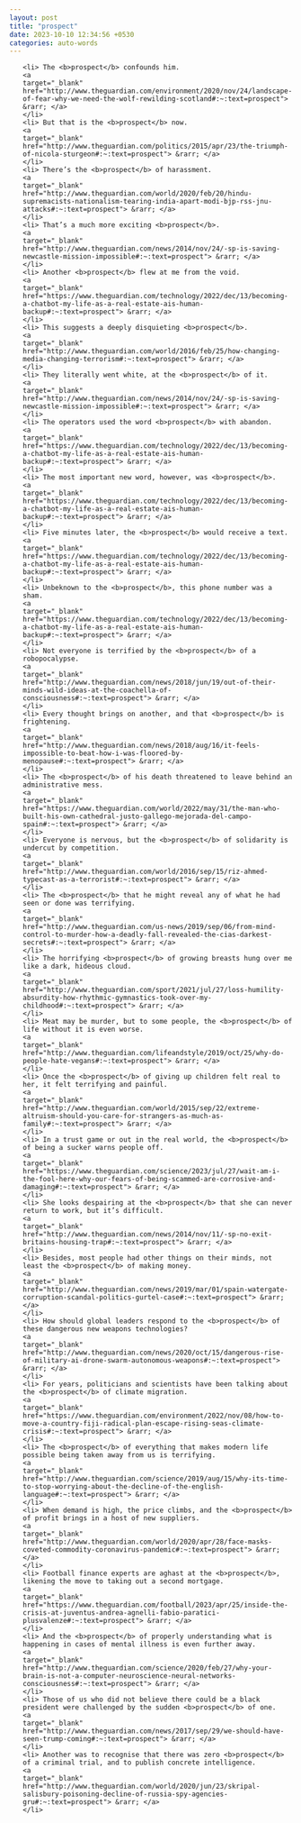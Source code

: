 ```yaml
---
layout: post
title: "prospect"
date: 2023-10-10 12:34:56 +0530
categories: auto-words
---
```

<ol>

    <li> The <b>prospect</b> confounds him.
    <a 
    target="_blank" 
    href="http://www.theguardian.com/environment/2020/nov/24/landscape-of-fear-why-we-need-the-wolf-rewilding-scotland#:~:text=prospect"> &rarr; </a>
    </li>
    <li> But that is the <b>prospect</b> now.
    <a 
    target="_blank" 
    href="http://www.theguardian.com/politics/2015/apr/23/the-triumph-of-nicola-sturgeon#:~:text=prospect"> &rarr; </a>
    </li>
    <li> There’s the <b>prospect</b> of harassment.
    <a 
    target="_blank" 
    href="http://www.theguardian.com/world/2020/feb/20/hindu-supremacists-nationalism-tearing-india-apart-modi-bjp-rss-jnu-attacks#:~:text=prospect"> &rarr; </a>
    </li>
    <li> That’s a much more exciting <b>prospect</b>.
    <a 
    target="_blank" 
    href="http://www.theguardian.com/news/2014/nov/24/-sp-is-saving-newcastle-mission-impossible#:~:text=prospect"> &rarr; </a>
    </li>
    <li> Another <b>prospect</b> flew at me from the void.
    <a 
    target="_blank" 
    href="https://www.theguardian.com/technology/2022/dec/13/becoming-a-chatbot-my-life-as-a-real-estate-ais-human-backup#:~:text=prospect"> &rarr; </a>
    </li>
    <li> This suggests a deeply disquieting <b>prospect</b>.
    <a 
    target="_blank" 
    href="http://www.theguardian.com/world/2016/feb/25/how-changing-media-changing-terrorism#:~:text=prospect"> &rarr; </a>
    </li>
    <li> They literally went white, at the <b>prospect</b> of it.
    <a 
    target="_blank" 
    href="http://www.theguardian.com/news/2014/nov/24/-sp-is-saving-newcastle-mission-impossible#:~:text=prospect"> &rarr; </a>
    </li>
    <li> The operators used the word <b>prospect</b> with abandon.
    <a 
    target="_blank" 
    href="https://www.theguardian.com/technology/2022/dec/13/becoming-a-chatbot-my-life-as-a-real-estate-ais-human-backup#:~:text=prospect"> &rarr; </a>
    </li>
    <li> The most important new word, however, was <b>prospect</b>.
    <a 
    target="_blank" 
    href="https://www.theguardian.com/technology/2022/dec/13/becoming-a-chatbot-my-life-as-a-real-estate-ais-human-backup#:~:text=prospect"> &rarr; </a>
    </li>
    <li> Five minutes later, the <b>prospect</b> would receive a text.
    <a 
    target="_blank" 
    href="https://www.theguardian.com/technology/2022/dec/13/becoming-a-chatbot-my-life-as-a-real-estate-ais-human-backup#:~:text=prospect"> &rarr; </a>
    </li>
    <li> Unbeknown to the <b>prospect</b>, this phone number was a sham.
    <a 
    target="_blank" 
    href="https://www.theguardian.com/technology/2022/dec/13/becoming-a-chatbot-my-life-as-a-real-estate-ais-human-backup#:~:text=prospect"> &rarr; </a>
    </li>
    <li> Not everyone is terrified by the <b>prospect</b> of a robopocalypse.
    <a 
    target="_blank" 
    href="http://www.theguardian.com/news/2018/jun/19/out-of-their-minds-wild-ideas-at-the-coachella-of-consciousness#:~:text=prospect"> &rarr; </a>
    </li>
    <li> Every thought brings on another, and that <b>prospect</b> is frightening.
    <a 
    target="_blank" 
    href="http://www.theguardian.com/news/2018/aug/16/it-feels-impossible-to-beat-how-i-was-floored-by-menopause#:~:text=prospect"> &rarr; </a>
    </li>
    <li> The <b>prospect</b> of his death threatened to leave behind an administrative mess.
    <a 
    target="_blank" 
    href="https://www.theguardian.com/world/2022/may/31/the-man-who-built-his-own-cathedral-justo-gallego-mejorada-del-campo-spain#:~:text=prospect"> &rarr; </a>
    </li>
    <li> Everyone is nervous, but the <b>prospect</b> of solidarity is undercut by competition.
    <a 
    target="_blank" 
    href="http://www.theguardian.com/world/2016/sep/15/riz-ahmed-typecast-as-a-terrorist#:~:text=prospect"> &rarr; </a>
    </li>
    <li> The <b>prospect</b> that he might reveal any of what he had seen or done was terrifying.
    <a 
    target="_blank" 
    href="http://www.theguardian.com/us-news/2019/sep/06/from-mind-control-to-murder-how-a-deadly-fall-revealed-the-cias-darkest-secrets#:~:text=prospect"> &rarr; </a>
    </li>
    <li> The horrifying <b>prospect</b> of growing breasts hung over me like a dark, hideous cloud.
    <a 
    target="_blank" 
    href="http://www.theguardian.com/sport/2021/jul/27/loss-humility-absurdity-how-rhythmic-gymnastics-took-over-my-childhood#:~:text=prospect"> &rarr; </a>
    </li>
    <li> Meat may be murder, but to some people, the <b>prospect</b> of life without it is even worse.
    <a 
    target="_blank" 
    href="http://www.theguardian.com/lifeandstyle/2019/oct/25/why-do-people-hate-vegans#:~:text=prospect"> &rarr; </a>
    </li>
    <li> Once the <b>prospect</b> of giving up children felt real to her, it felt terrifying and painful.
    <a 
    target="_blank" 
    href="http://www.theguardian.com/world/2015/sep/22/extreme-altruism-should-you-care-for-strangers-as-much-as-family#:~:text=prospect"> &rarr; </a>
    </li>
    <li> In a trust game or out in the real world, the <b>prospect</b> of being a sucker warns people off.
    <a 
    target="_blank" 
    href="https://www.theguardian.com/science/2023/jul/27/wait-am-i-the-fool-here-why-our-fears-of-being-scammed-are-corrosive-and-damaging#:~:text=prospect"> &rarr; </a>
    </li>
    <li> She looks despairing at the <b>prospect</b> that she can never return to work, but it’s difficult.
    <a 
    target="_blank" 
    href="http://www.theguardian.com/news/2014/nov/11/-sp-no-exit-britains-housing-trap#:~:text=prospect"> &rarr; </a>
    </li>
    <li> Besides, most people had other things on their minds, not least the <b>prospect</b> of making money.
    <a 
    target="_blank" 
    href="http://www.theguardian.com/news/2019/mar/01/spain-watergate-corruption-scandal-politics-gurtel-case#:~:text=prospect"> &rarr; </a>
    </li>
    <li> How should global leaders respond to the <b>prospect</b> of these dangerous new weapons technologies?
    <a 
    target="_blank" 
    href="http://www.theguardian.com/news/2020/oct/15/dangerous-rise-of-military-ai-drone-swarm-autonomous-weapons#:~:text=prospect"> &rarr; </a>
    </li>
    <li> For years, politicians and scientists have been talking about the <b>prospect</b> of climate migration.
    <a 
    target="_blank" 
    href="https://www.theguardian.com/environment/2022/nov/08/how-to-move-a-country-fiji-radical-plan-escape-rising-seas-climate-crisis#:~:text=prospect"> &rarr; </a>
    </li>
    <li> The <b>prospect</b> of everything that makes modern life possible being taken away from us is terrifying.
    <a 
    target="_blank" 
    href="http://www.theguardian.com/science/2019/aug/15/why-its-time-to-stop-worrying-about-the-decline-of-the-english-language#:~:text=prospect"> &rarr; </a>
    </li>
    <li> When demand is high, the price climbs, and the <b>prospect</b> of profit brings in a host of new suppliers.
    <a 
    target="_blank" 
    href="http://www.theguardian.com/world/2020/apr/28/face-masks-coveted-commodity-coronavirus-pandemic#:~:text=prospect"> &rarr; </a>
    </li>
    <li> Football finance experts are aghast at the <b>prospect</b>, likening the move to taking out a second mortgage.
    <a 
    target="_blank" 
    href="https://www.theguardian.com/football/2023/apr/25/inside-the-crisis-at-juventus-andrea-agnelli-fabio-paratici-plusvalenze#:~:text=prospect"> &rarr; </a>
    </li>
    <li> And the <b>prospect</b> of properly understanding what is happening in cases of mental illness is even further away.
    <a 
    target="_blank" 
    href="http://www.theguardian.com/science/2020/feb/27/why-your-brain-is-not-a-computer-neuroscience-neural-networks-consciousness#:~:text=prospect"> &rarr; </a>
    </li>
    <li> Those of us who did not believe there could be a black president were challenged by the sudden <b>prospect</b> of one.
    <a 
    target="_blank" 
    href="http://www.theguardian.com/news/2017/sep/29/we-should-have-seen-trump-coming#:~:text=prospect"> &rarr; </a>
    </li>
    <li> Another was to recognise that there was zero <b>prospect</b> of a criminal trial, and to publish concrete intelligence.
    <a 
    target="_blank" 
    href="http://www.theguardian.com/world/2020/jun/23/skripal-salisbury-poisoning-decline-of-russia-spy-agencies-gru#:~:text=prospect"> &rarr; </a>
    </li>